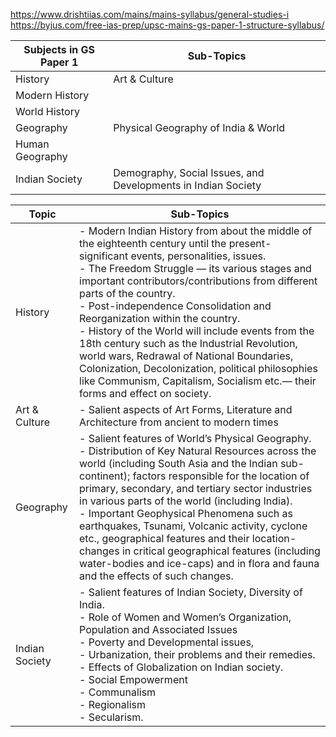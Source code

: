 https://www.drishtiias.com/mains/mains-syllabus/general-studies-i
https://byjus.com/free-ias-prep/upsc-mains-gs-paper-1-structure-syllabus/

| **Subjects in GS Paper 1** | **Sub-Topics**                                                |
| -------------------------- | ------------------------------------------------------------- |
| History                    | Art & Culture                                                 |
| Modern History             |                                                               |
| World History              |                                                               |
| Geography                  | Physical Geography of India & World                           |
| Human Geography            |                                                               |
| Indian Society             | Demography, Social Issues, and Developments in Indian Society |


| **Topic**      | **Sub-Topics**                                                                                                                                                                                                                                                                                                                                                                                                                                                                                                                                                                                                                         |
| -------------- | -------------------------------------------------------------------------------------------------------------------------------------------------------------------------------------------------------------------------------------------------------------------------------------------------------------------------------------------------------------------------------------------------------------------------------------------------------------------------------------------------------------------------------------------------------------------------------------------------------------------------------------- |
| History        | - Modern Indian History from about the middle of the eighteenth century until the present- significant events, personalities, issues.<br>- The Freedom Struggle — its various stages and important contributors/contributions from different parts of the country.<br>- Post-independence Consolidation and Reorganization within the country.<br>- History of the World will include events from the 18th century such as the Industrial Revolution, world wars, Redrawal of National Boundaries, Colonization, Decolonization, political philosophies like Communism, Capitalism, Socialism etc.— their forms and effect on society. |
| Art & Culture  | - Salient aspects of Art Forms, Literature and Architecture from ancient to modern times                                                                                                                                                                                                                                                                                                                                                                                                                                                                                                                                               |
| Geography      | - Salient features of World’s Physical Geography.<br>- Distribution of Key Natural Resources across the world (including South Asia and the Indian sub-continent); factors responsible for the location of primary, secondary, and tertiary sector industries in various parts of the world (including India).<br>- Important Geophysical Phenomena such as earthquakes, Tsunami, Volcanic activity, cyclone etc., geographical features and their location-changes in critical geographical features (including water-bodies and ice-caps) and in flora and fauna and the effects of such changes.                                    |
| Indian Society | - Salient features of Indian Society, Diversity of India.<br>- Role of Women and Women’s Organization, Population and Associated Issues<br>- Poverty and Developmental issues,<br>- Urbanization, their problems and their remedies.<br>- Effects of Globalization on Indian society.<br>- Social Empowerment<br>- Communalism<br>- Regionalism<br>- Secularism.                                                                                                                                                                                                                                                                       |